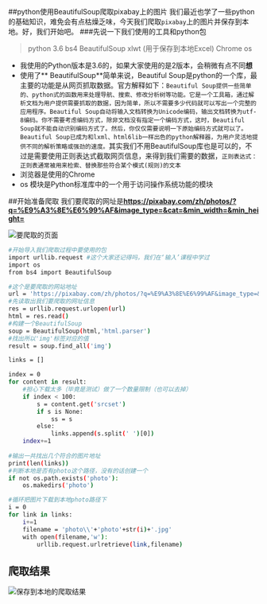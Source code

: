 ##python使用BeautifulSoup爬取pixabay上的图片
我们最近也学了一些python的基础知识，难免会有点枯燥乏味，今天我们爬取`pixabay`上的图片并保存到本地。好，我们开始吧。
###先说一下我们使用的工具和python包
>python 3.6
>bs4 BeautifulSoup
>xlwt (用于保存到本地Excel)
>Chrome
> os

- 我使用的Python版本是3.6的，如果大家使用的是2版本，会稍微有点不同**想**
- 使用了** BeautifulSoup**简单来说，Beautiful Soup是python的一个库，最主要的功能是从网页抓取数据。官方解释如下：`Beautiful Soup提供一些简单的、python式的函数用来处理导航、搜索、修改分析树等功能。它是一个工具箱，通过解析文档为用户提供需要抓取的数据，因为简单，所以不需要多少代码就可以写出一个完整的应用程序。Beautiful Soup自动将输入文档转换为Unicode编码，输出文档转换为utf-8编码。你不需要考虑编码方式，除非文档没有指定一个编码方式，这时，Beautiful Soup就不能自动识别编码方式了。然后，你仅仅需要说明一下原始编码方式就可以了。Beautiful Soup已成为和lxml、html6lib一样出色的python解释器，为用户灵活地提供不同的解析策略或强劲的速度。`其实我们不用BeautifulSoup库也是可以的，不过是需要使用正则表达式截取网页信息，来得到我们需要的数据，`正则表达式：正则表通常被用来检索、替换那些符合某个模式(规则)的文本`
- 浏览器是使用的Chrome
- os 模块是Python标准库中的一个用于访问操作系统功能的模块


##开始准备爬取
我们要爬取的网址是**https://pixabay.com/zh/photos/?q=%E9%A3%8E%E6%99%AF&image_type=&cat=&min_width=&min_height=**

![要爬取的页面](http://ophmqxrq8.bkt.clouddn.com/python2.png)
<!--more-->
``` bash
#开始导入我们爬取过程中要使用的包
import urllib.request #这个大家还记得吗，我们在‘输入’课程中学过
import os
from bs4 import BeautifulSoup

#这个是要爬取的网站地址
url = 'https://pixabay.com/zh/photos/?q=%E9%A3%8E%E6%99%AF&image_type=&cat=&min_width=&min_height='
#先读取出我们要爬取的网址信息
res = urllib.request.urlopen(url)
html = res.read()
#构建一个BeautifulSoup
soup = BeautifulSoup(html,'html.parser')
#找出所以'img'标签对应的值
result = soup.find_all('img')

links = []

index = 0
for content in result:
    #担心下载太多（毕竟是测试）做了一个数量限制（也可以去掉）
	if index < 100:
		s = content.get('srcset')
		if s is None:
			ss = s
		else:
			links.append(s.split(' ')[0])
	index+=1
	
#输出一共找出几个符合的图片地址
print(len(links))
#判断本地是否有photo这个路径，没有的话创建一个
if not os.path.exists('photo'):
	os.makedirs('photo')

#循环把图片下载到本地photo路径下
i = 0
for link in links:
	i+=1
	filename = 'photo\\'+'photo'+str(i)+'.jpg'
	with open(filename,'w'):
		urllib.request.urlretrieve(link,filename)

```

## 爬取结果
![保存到本地的爬取结果](http://ophmqxrq8.bkt.clouddn.com/python1.png)